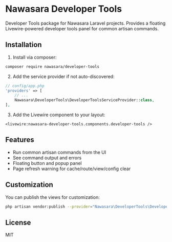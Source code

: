 # Nawasara Developer Tools

Developer Tools package for Nawasara Laravel projects. Provides a floating Livewire-powered developer tools panel for common artisan commands.

## Installation

1. Install via composer:

```bash
composer require nawasara/developer-tools
```

2. Add the service provider if not auto-discovered:

```php
// config/app.php
'providers' => [
    // ...
    Nawasara\DeveloperTools\DeveloperToolsServiceProvider::class,
],
```

3. Add the Livewire component to your layout:

```blade
<livewire:nawasara-developer-tools.components.developer-tools />
```

## Features

-   Run common artisan commands from the UI
-   See command output and errors
-   Floating button and popup panel
-   Page refresh warning for cache/route/view/config clear

## Customization

You can publish the views for customization:

```bash
php artisan vendor:publish --provider="Nawasara\DeveloperTools\DeveloperToolsServiceProvider"
```

## License

MIT
